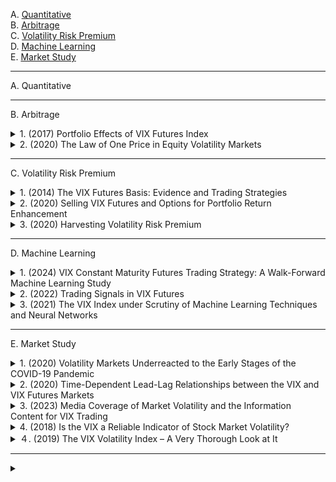 A. [Quantitative](#A)<br>
B. [Arbitrage](#B)<br>
C. [Volatility Risk Premium](#C)<br>
D. [Machine Learning](#D)<br>
E. [Market Study](#E)<br>

---

<a name="A"></a>
A. Quantitative

---

<a name="B"></a>
B. Arbitrage

<!-- #region B1 -->
<details>
<summary>1. (2017) Portfolio Effects of VIX Futures Index</summary><br>

本研究探討 **VIX 期貨指數** 作為**對沖工具**與**安全港資產**的有效性，分析其與 **S&P 500 指數** 之間的動態關係。研究涵蓋 **2006 年 1 月至 2016 年 7 月**，並採用 **GARCH 動態條件相關（DCC-GARCH）模型** 來檢測 VIX 期貨的避險特性。此外，我們通過回歸分析檢測 VIX 期貨在**極端市場波動**（股市下跌 10%、5%、1%）與**重大市場危機**（2008 年全球金融危機、2011 年美國信用評級下調、2016 年英國脫歐）期間的表現。

**研究結果顯示**：
1. **避險功能（Hedging）**：短期 VIX 期貨（STVIX）與中期 VIX 期貨（MTVIX）皆與 S&P 500 指數顯著負相關，證明其避險效果，中期 VIX 期貨表現更穩定。
2. **安全港特性（Safe Haven）**：VIX 期貨在股市極端下跌（10% 和 1% 分位數）時表現為**強安全港**，但在 5% 分位數時避險效果較弱。
3. **市場危機期間表現**：在**2008 年金融危機、2011 年信用評級下調與 2016 年英國脫歐**等事件期間，VIX 期貨表現為**強安全港資產**，且中期 VIX 期貨的避險效果優於短期 VIX 期貨。
4. **投資組合影響**：短期 VIX 期貨可能降低投資組合的長期回報，而中期 VIX 期貨對投資組合的影響較為中性，顯示較高的風險調整後回報（Sharpe Ratio）。

**結論**：本研究證明 VIX 期貨具有穩定的避險功能，特別是在市場動盪期間可作為**安全港資產**。然而，**長期持有 VIX 期貨可能產生負回報**，投資者應透過**動態交易策略**來優化投資組合配置，避免單純的「買入並持有」策略。

[[中文]](chn/[03]Portfolio_Effects_VIX.md) [[英文]](eng/[03]Portfolio_Effects_of_VIX_Futures_Index.pdf)
</details>
<!-- #endregion -->

<!-- #region B2 -->
<details>
<summary>2. (2020) The Law of One Price in Equity Volatility Markets</summary><br>

本研究探討股權波動率市場中 **單一價格法則（Law of One Price）** 的違反現象。雖然 VIX 期貨價格理論上應受無套利限制，但實證結果顯示其價格經常顯著偏離由標普 500 指數期權隱含的上限。這種偏差在市場壓力時期（如金融危機或市場大幅波動時）尤為明顯。

研究發現，這些價格偏差不僅代表靜態套利機會，且具有 **顯著的回報預測能力** 。基於價格偏差構建的 **相對價值交易策略** ，即在期貨價格高於上限時做空、低於下限時做多，能夠獲得高 Sharpe 比率並實現經濟上顯著的超額回報。

進一步分析顯示， **系統性風險與市場需求壓力** 對套利偏差有重要影響。當市場風險上升時，VIX 期貨價格對風險變動的反應小於標普 500 指數期權價格，導致套利偏差縮小。此外，來自散戶與對沖基金的需求壓力（如 VIX 交易所交易產品的影響）亦可能推動 VIX 期貨價格偏離其理論價值。

本研究的結果表明，VIX 期貨與標普 500 指數期權市場之間的套利違規現象廣泛且持續存在，這對投資者和政策制定者在解讀市場風險指標時提出了挑戰，並突顯了市場摩擦對資產定價的影響。

[[中文]](chn/[05]law_price_in_equity_volatility.md) [[英文]](eng/[05]sr953.pdf)
</details>
<!-- #endregion -->

---

<a name="C"></a>
C. Volatility Risk Premium

<!-- #region C1 -->
<details>
<summary>1. (2014) The VIX Futures Basis: Evidence and Trading Strategies</summary><br>

1. **基差無法有效預測 VIX 指數變動**  
2. **基差可用於預測 VIX 期貨回報**  
3. **基於基差的交易策略可獲利**  
4. **市場風險對沖與風險管理措施的影響**  

VIX 期貨基差主要反映 **波動率風險溢價（volatility risk premium）**，而非 VIX 指數的均值回歸特性。  
透過適當的交易策略與對沖，投資者可有效捕捉這一風險溢價，獲得穩健回報。本研究提供了新的實證證據，支持基於 VIX 期貨基差的套利策略。

[[中文]](chn/[04]VIX_Basis_Evidence_Tradin.md) [[英文]](eng/[04]The%20VIX%20Futures%20Basis_%20Evidence%20and%20Trading%20Strategies.pdf)
</details>
<!-- #endregion -->

<!-- #region C2 -->
<details>
<summary>2. (2020) Selling VIX Futures and Options for Portfolio Return Enhancement</summary><br>

本研究探討**賣出VIX期貨與選擇權策略**對於**投資組合回報增強（Return Enhancement）**的影響，並評估其風險與回報特性。由於VIX期貨期限結構多呈順價差（Contango），賣出VIX期貨策略可能在某些市場環境下產生異常優異的表現。然而，該策略亦存在極端的尾部風險，特別是在市場波動劇增的時期，如**2008年金融危機**與**2018年2月「波動性風暴（Volmageddon）」**。

研究發現，小額配置於VIX賣出策略可提高投資組合回報，但裸賣VIX部位可能導致潛在的經濟災難性損失。為降低風險，研究分析了**動態槓桿調整策略（Dynamic De-levering Strategies）**，如**VPDSM與VPNSM指數**，透過調整槓桿比例與VIX買權對沖，降低波動性與最大回撤，提升風險調整後回報。

研究結果顯示，VIX賣出策略在市場穩定時可提升投資組合回報並擴展**效率前緣（Efficient Frontier）**，但長期持有或過度配置可能導致重大虧損。投資者應謹慎管理槓桿與風險對沖，以降低極端市場情境下的損失風險。

[[中文]](chn/[07]Selling_VIX_Futures_and_Options.md) [[英文]](eng/[07]Szado_Selling_VIX_Fut_&_Opt_for_Enhancement_June_15_2020.pdf)
</details>
<!-- #endregion -->

<!-- #region C3 -->
<details>
<summary>3. (2020) Harvesting Volatility Risk Premium
</summary><br>

本研究探討**波動率風險溢酬 (Volatility Risk Premium, VRP)** 的提取方式，特別關注**賣出 delta 對沖期權 (delta-hedged options)** 與**波動率互換 (variance swaps)** 兩種策略在不同金融模型下的表現。透過理論推導與數值模擬，研究發現：

1. **VRP 來源於隱含波動率高於實現波動率的現象**，市場參與者可透過賣出波動率相關產品來獲取收益。
2. **在 Black-Scholes 模型下，delta 對沖期權策略可有效提取 VRP**，但當市場存在**隨機波動率 (Heston 模型)** 或**跳躍風險 (Merton 模型)** 時，該策略的風險顯著增加，甚至可能產生極端虧損。
3. **波動率互換 (variance swaps) 在隨機波動率與跳躍市場下提供更穩定的 VRP 提取方式**，能較有效對沖市場風險。
4. **在隨機波動率與跳躍市場 (Stochastic Volatility Jump Diffusion, SVJD) 下，單純依賴 delta 對沖期權無法有效提取 VRP，甚至可能造成重大損失**，因此需要動態調整交易策略。

[[中文]](chn/[08]Harvesting_VRP.md) [[英文]](eng/[08]Shibo_Lu_01210524.pdf)
</details>
<!-- #endregion -->

---

<a name="D"></a>
D. Machine Learning

<!-- #region D1 -->
<details>
<summary>1. (2024) VIX Constant Maturity Futures Trading Strategy: A Walk-Forward Machine Learning Study</summary><br>

本研究利用**七種先進的機器學習方法**，針對 **VIX 恒定期限期貨（VIX CMFs）** 之次日收益進行數值預測，並基於預測結果提出一種新的 **約束均值方差投資組合優化策略（C-MVO）**，與傳統的**多空交易策略**進行比較，以評估機器學習預測的可行性與盈利能力。

本研究使用**三種特徵集**（包含 VIX CMFs 期限結構特徵），分別評估七種機器學習模型的預測能力與回測表現。在 **11 年的數據測試期間**，採用嚴格的 **walk-forward 擴展窗口方法** 進行訓練與回測。結果顯示：
1. **四種機器學習模型的預測信息比率（Information Ratio）大於 0.02，平均達 0.037**，表明 VIX CMFs 期限結構具有預測次日收益的能力。
2. **C-MVO 策略的平均信息比率為 0.623，顯著優於基準多空策略的 0.404**，證明機器學習預測結果可有效提升交易績效。
3. **線性回歸模型（Linear Regression）在預測與回測表現上優於所有其他機器學習模型**，顯示 VIX 期貨期限結構特徵與次日收益呈較線性的關係，而過於複雜的非線性模型可能導致過擬合。
4. **統計衍生特徵對預測能力的提升有限**，顯示期限結構本身已包含關鍵資訊。

本研究證明 **VIX CMFs 期限結構可作為有效的交易信號**，並提供了一種基於機器學習的 VIX 期貨交易策略，為量化交易與風險管理提供新的方法論與應用方向。未來研究可進一步探索**高頻數據**與**更先進的深度學習模型**，以提升預測準確性與交易策略的盈利能力。

[[中文]](chn/[09]VIX_CMFS_CMVO.md) [[英文]](eng/[09]VIX_constant_maturity_futures_trading_strategy_A_w.pdf)
</details>
<!-- #endregion -->

<!-- #region D2 -->
<details>
<summary>2. (2022) Trading Signals in VIX Futures</summary><br>

本研究提出了一種基於深度學習的VIX期貨交易策略，假設VIX期貨的期限結構遵循馬爾可夫模型，並透過深度神經網絡（DNN）來選擇最優交易信號，以最大化日內預期效用。我們利用歷史VIX期貨數據進行回測，結果顯示該方法能夠在不同市場環境下提供有效的交易信號，並在無交易成本的情境下展現出顯著的投資組合收益與高Sharpe比率。

研究發現，VIX期貨的期限結構通常呈現順價（Contango），而當市場進入反向市場（Backwardation）時，交易信號能夠動態調整部位，以捕捉市場回歸趨勢來獲利。此外，透過k折交叉驗證，我們驗證了神經網絡能夠有效學習VIX期貨曲線的關鍵特徵，並產生穩健的交易信號。然而，當考慮交易成本後，策略的收益有所下降，顯示實務操作需謹慎考量成本因素。

本研究證明了深度學習技術在VIX期貨交易中的應用潛力，並為基於期限結構的交易策略提供了一種數據驅動的方法。然而，由於交易信號可能伴隨較高的最大回撤（Maximum Drawdown），未來應進一步探索更嚴格的風險管理策略及優化模型，以提升實際應用的可行性。

[[中文]](chn/[10]Trading_Signals_VIX.md) [[英文]](eng/[10]2103.02016v3.pdf)
</details>
<!-- #endregion -->

<!-- #region D3 -->
<details>
<summary>3. (2021) The VIX Index under Scrutiny of Machine Learning Techniques and Neural Networks</summary><br>

本研究探討 **芝加哥期權交易所（CBOE）波動率指數（VIX）** 的計算方法，並利用機器學習與深度學習技術（如神經網絡與長短期記憶網絡 LSTM）來複製和預測 VIX 指數及其期貨。VIX 指數基於 S&P 500 選擇權市場報價計算，然而，其受少數選擇權價格影響，存在市場操縱的可能性。研究結果顯示，**無需使用 CBOE 方法選定的所有選擇權（約 300 個），僅使用 52 個關鍵選擇權便可準確複製 VIX 指數**，並透過神經網絡學習其計算公式。

基於基本神經網絡與 LSTM 模型，我們發現：
1. **VIX 指數可以透過較少數量的選擇權複製**，並且神經網絡能成功學習 VIX 的計算方式，預測效果良好。
2. **LSTM 多層模型在 VIX 指數的預測上表現最佳**，能有效學習市場長期依賴關係。
3. **VIX 期貨的預測準確度較低**，即使使用相同的深度學習方法，預測誤差仍然較大。
4. **研究結果揭示 VIX 可能受少數選擇權影響，這可能導致套利機會或市場操縱的可能性**。

[[中文]](chn/[11]VIX_Scrutiny_NN.md) [[英文]](eng/[11]2102.02119v1.pdf)
</details>
<!-- #endregion -->

---

<a name="E"></a>
E. Market Study

<!-- #region E1 -->
<details>
<summary>1. (2020) Volatility Markets Underreacted to the Early Stages of the COVID-19 Pandemic</summary><br>

本研究探討 2020 年 COVID-19 疫情爆發初期，市場對風險的反應是否符合標準資產定價模型的預期。研究發現，VIX 期貨市場在疫情初期對不斷上升的風險反應不足，呈現「低溢價反應」現象。

這項研究為投資者提供了對市場非理性反應的深刻見解，並強調在極端市場條件下，利用 VIX 溢價異常信號進行交易的潛在獲利機會。

[[中文]](chn/[02]VIX_Underreacted_COVID-19.md) [[英文]](eng/[02]raaa010.pdf)
</details>
<!-- #endregion -->

<!-- #region E2 -->
<details>
<summary>2. (2020) Time-Dependent Lead-Lag Relationships between the VIX and VIX Futures Markets</summary><br>

本研究利用**對稱熱最優路徑方法（Symmetric Thermal Optimal Path, TOPS）**，探討**VIX（波動率指數）與 VIX 期貨市場**之間的動態交互模式。研究發現：

1. 在最初幾年，尤其是在**VIX 期權推出之前**，VIX 指數對 VIX 期貨的影響較為顯著，顯示出 VIX 主導 VIX 期貨市場的情況。
2. 通過 TOPS 方法分析的領先-滯後關係顯示，VIX 與 VIX 期貨之間的關係並非固定不變，而是呈現**交替變化的模式**，而非單向的市場主導關係。
3. **VIX 期貨市場在價格發現中的作用隨時間增強**，特別是在**VIX 交易所交易產品（ETPs）推出後**，VIX 期貨市場變得更加重要。

本研究的發現對於理解 VIX 及其衍生產品在價格發現過程中的角色具有重要意義。

[[中文]](chn/[06]Time_Lead-Lag_VIX.md) [[英文]](eng/[06]1910.13729v1.pdf)
</details>
<!-- #endregion -->

<!-- #region E3 -->
<details>
<summary>3. (2023) Media Coverage of Market Volatility and the Information Content for VIX Trading</summary><br>

本研究透過文本分析方法衡量媒體情緒，主要分析新聞報導、博客文章及討論訊息，以探討其與市場情緒的關聯性，特別是對VIX期貨回報的影響。本研究發現，基於媒體情緒指數（隔夜計算），可以有效預測每日VIX期貨回報。然而，宏觀經濟公告會削弱其預測能力。此外，當發文量較大、交易量高、波動性增強及市場流動性較低時，情緒效應更為顯著。

透過媒體情緒指數的交易策略顯示，該策略具有較高的績效，特別是基於新聞文章的分析結果最為顯著。這些結果表明，媒體情緒在波動性交易中具有經濟價值。

[[中文]](chn/[11]Media-Coverage-of-Market-Volatility.md) [[英文]](eng/[11]Media-Coverage-of-Market-Volatility.docx_20230704.pdf)
</details>
<!-- #endregion -->

<!-- #region E4 -->
<details>
<summary>4. (2018) Is the VIX a Reliable Indicator of Stock Market Volatility?</summary><br>

本論文探討芝加哥期權交易所波動率指數（VIX）作為股市波動性指標的可靠性。VIX 被廣泛稱為市場的「恐慌指數」，其計算基於 S&P 500 指數期權價格，反映市場對未來 30 天內波動的預期。本研究使用 GARCH（1,1）模型，將 VIX 的變動與市場指數的日內波動範圍（市場實現波動性）進行實證分析。

研究結果顯示：
1. **VIX 與市場波動性**：VIX 的變動與 S&P 500 指數的市場波動範圍之間存在顯著的正向關係，表明 VIX 確實能夠有效衡量市場的即時波動性。
2. **VIX 的不對稱影響**：VIX 上升時對市場波動範圍的影響大於下降時的影響，這與行為財務學中的前景理論相符，顯示市場對風險的反應具有不對稱性。
3. **交易時段的影響**：VIX 在非交易時段（夜間）的變動能夠預測未來四天的市場波動，而交易時段內的 VIX 變動則對市場波動的影響可持續五天，並且影響力隨時間減弱。
4. **週期效應**：VIX 在星期五的變動對市場波動範圍的影響最強，這可能與週末即將到來的不確定性（如財報發布、政策變動等）有關，而週三的市場波動則相對較低。

本研究的結果證實，VIX 是衡量市場波動性的重要指標，投資者應關注 VIX 的變動，特別是在不同交易時段和不同交易日的影響。此外，本研究建議市場參與者在分析 VIX 影響時，應區分交易時段與非交易時段的變動，以獲得更準確的市場波動預測。未來研究可進一步探討 VIX 在不同市場環境（如經濟週期或政策變動）下的行為特徵。

[[中文]](chn/[12]VIX_Indicator_Stock_Market.md) [[英文]](eng/[12]EZEONYEKA-THESIS-2018.pdf)
</details>
<!-- #endregion -->

<!-- #region E4 -->
<details>
<summary>４. (2019) The VIX Volatility Index – A Very Thorough Look at It</summary><br>

本研究對芝加哥期權交易所（CBOE）計算的波動率指數（VIX）進行深入分析，檢視其計算方法的合理性與市場機制的潛在缺陷。我們透過理論推導與實證數據分析，發現 VIX 計算方式存在三大問題：

1. **計算方法的理論缺陷**：CBOE 採用的 Taylor 近似法與「零買價（zero-bid）」規則導致 VIX 指數系統性低估市場實際波動率，歷史數據顯示該低估現象最高可達 7.5%。

2. **市場參與者的操縱風險**：市場參與者可透過影響選擇權報價與調整 VIX 計算所使用的選擇權範圍來操縱指數，特別是透過調整深度價外（deep OTM）選擇權報價影響 VIX。

3. **VIX 衍生性商品市場機制的缺陷**：VIX 期貨與選擇權等衍生性商品流動性高，但其定價基礎（深度價外 S&P 500 選擇權）流動性不足，可能導致價格失準。此外，VIX 的結算價格與日內計算方式不同，進一步加劇市場誤解與波動。

本研究建議 CBOE 應調整其計算方式，提高市場透明度，並改進衍生性商品市場機制，以減少 VIX 指數低估與操縱風險，確保市場穩定性與公正性。

[[中文]](chn/[13]VIX_Thorough_Loot_At.md) [[英文]](eng/[13]ssrn-3311727.pdf)
</details>
<!-- #endregion -->

---

<!-- #region X0 -->
<details>
<summary></summary><br>

[[中文]](chn) [[英文]](eng)
</details>
<!-- #endregion -->
